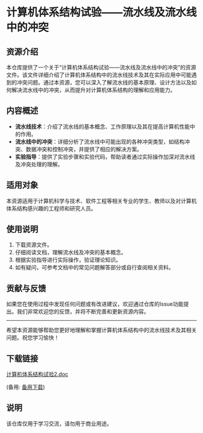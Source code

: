 # 计算机体系结构试验——流水线及流水线中的冲突

## 资源介绍

本仓库提供了一个关于“计算机体系结构试验——流水线及流水线中的冲突”的资源文件。该文件详细介绍了计算机体系结构中的流水线技术及其在实际应用中可能遇到的冲突问题。通过本资源，您可以深入了解流水线的基本原理、设计方法以及如何解决流水线中的冲突，从而提升对计算机体系结构的理解和应用能力。

## 内容概述

- **流水线技术**：介绍了流水线的基本概念、工作原理以及其在提高计算机性能中的作用。
- **流水线中的冲突**：详细分析了流水线中可能出现的各种冲突类型，如结构冲突、数据冲突和控制冲突，并提供了相应的解决方案。
- **实验指导**：提供了实验步骤和实验代码，帮助读者通过实际操作加深对流水线及冲突处理的理解。

## 适用对象

本资源适用于计算机科学与技术、软件工程等相关专业的学生、教师以及对计算机体系结构感兴趣的工程师和研究人员。

## 使用说明

1. 下载资源文件。
2. 仔细阅读文档，理解流水线及冲突的基本概念。
3. 根据实验指导进行实际操作，验证理论知识。
4. 如有疑问，可参考文档中的常见问题解答部分或自行查阅相关资料。

## 贡献与反馈

如果您在使用过程中发现任何问题或有改进建议，欢迎通过仓库的Issue功能提出。我们非常欢迎您的反馈，并将不断完善和更新资源内容。

---

希望本资源能够帮助您更好地理解和掌握计算机体系结构中的流水线技术及其相关问题。祝您学习愉快！

## 下载链接
[计算机体系结构试验2.doc](https://pan.quark.cn/s/f0bdf675ad77) 

(备用: [备用下载](https://pan.baidu.com/s/1rUa7qgdQbEp_27uZqdN2qw?pwd=1234))

## 说明

该仓库仅用于学习交流，请勿用于商业用途。
